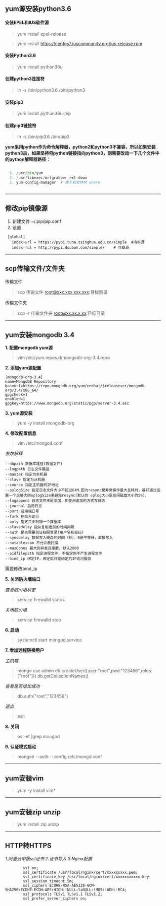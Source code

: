 ## yum源安装python3.6
#### 安装EPEL和IUS软件源

> yum install epel-release

>  yum install https://centos7.iuscommunity.org/ius-release.rpm

#### 安装Python3.6

> yum install python36u

#### 创建python3连接符

> ln -s /bin/python3.6 /bin/python3

#### 安装pip3

> yum install python36u-pip

#### 创建pip3链接符

> ln -s /bin/pip3.6 /bin/pip3


**yum采用python作为命令解释器，python2和python3不兼容，所以如果安装python3后，如果坚持将python链接指向python3，则需要改动一下几个文件中的python解释器路径：**


```python

  1. /usr/bin/yum
  2. /usr/libexec/urlgrabber-ext-down
  3. yum-config-manager  # 找不到文件时 where
  
```
***

## 修改pip镜像源
1.  新建文件 ~/.pip/pip.conf 
2.  设置
```
 [global]
   index-url = https://pypi.tuna.tsinghua.edu.cn/simple  #清华源
   index-rul = http://pypi.douban.com/simple/    # 豆瓣源
```

***

## scp传输文件/文件夹

传输文件
> scp 传输文件 root@xxx.xxx.xxx.xxx:目标目录

传输文件夹
> scp -r 传输文件夹 root@xx.xx.x.xx:目标目录

***

## yum安装mongodb 3.4

**1. 配置mongodb yum源**
> vim /etc/yum.repos.d/mongodb-org-3.4.repo

**2. 添加yum源配置**
```
[mongodb-org-3.4]  
name=MongoDB Repository  
baseurl=https://repo.mongodb.org/yum/redhat/$releasever/mongodb-org/3.4/x86_64/  
gpgcheck=1  
enabled=1  
gpgkey=https://www.mongodb.org/static/pgp/server-3.4.asc
```

**3. yum源安装**
> yum -y install mongodb-org

**4. 修改配置信息**

> vim /etc/mongod.conf

*参数解释*
```
--dbpath 数据库路径(数据文件)
--logpath 日志文件路径
--master 指定为主机器
--slave 指定为从机器
--source 指定主机器的IP地址
--pologSize 指定日志文件大小不超过64M.因为resync是非常操作量大且耗时，最好通过设置一个足够大的oplogSize来避免resync(默认的 oplog大小是空闲磁盘大小的5%)。
--logappend 日志文件末尾添加，即使用追加的方式写日志
--journal 启用日志
--port 启用端口号
--fork 在后台运行
--only 指定只复制哪一个数据库
--slavedelay 指从复制检测的时间间隔
--auth 是否需要验证权限登录(用户名和密码)
--syncdelay 数据写入硬盘的时间（秒），0是不等待，直接写入
--notablescan 不允许表扫描
--maxConns 最大的并发连接数，默认2000  
--pidfilepath 指定进程文件，不指定则不产生进程文件
--bind_ip 绑定IP，绑定后只能绑定的IP访问服务
```
需要修改bind_ip

**5. 关闭防火墙端口**

  *查看防火墙状态*
  
> service firewalld status

  *关闭防火墙*
  
> service firewalld stop

**6. 启动**
> systemctl start mongod.service

**7. 增加远程链接用户**

 *主机端*
> mongo
> use admin
> db.createUser({user:"root",pwd:"123456",roles:["root"]})
>  db.getCollectionNames()

*查看是否增加成功*

> db.auth("root","123456")

 *退出*
 
> exit

**8. 关闭**
> ps -ef |grep mongod

**9. 认证模式启动**
> mongod --auth --config /etc/mongd.conf

***

## yum安装vim

> yum -y install vim*

***

## yum安装zip unzip

> yum install zip unzip


***

## HTTP转HTTPS

*1.阿里云申报ssl证书*
*2.证书导入*
*3.Nginx配置*
```
        ssl on;
        ssl_certificate /usr/local/nginx/cert/xxxxxxxxx.pem;
        ssl_certificate_key /usr/local/nginx/cert/xxxxxxxxxxx.key;
        ssl_session_timeout 5m;
        ssl_ciphers ECDHE-RSA-AES128-GCM-SHA256:ECDHE:ECDH:AES:HIGH:!NULL:laNULL:!MD5:!ADH:!RC4;
        ssl_protocols TLSv1 TLSv1.1 TLSv1.2;
        ssl_prefer_server_ciphers on;
```


